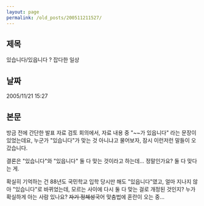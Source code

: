 ```yaml
---
layout: page
permalink: /old_posts/200511211527/
---
```


## 제목
있습니다/있읍니다 ? 잡다한 일상

## 날짜
2005/11/21 15:27

## 본문
방금 전에 간단한 발표 자료 검토 회의에서, 자료 내용 중 "~~가 있읍니다" 라는 문장이 있었는데요, 누군가 "있습니다"가 맞는 것 아니냐고 물어보자, 잠시 이런저런 말들이 오갔습니다.

결론은 "있습니다"와 "있읍니다" 둘 다 맞는 것이라고 하는데...
정말인가요? 둘 다 맞다는 게.

확실히 기억하는 건 88년도 국민학교 입학 당시만 해도 "있읍니다"였고, 얼마 지나지 않아 "있습니다"로 바뀌었는데, 모르는 사이에 다시 둘 다 맞는 걸로 개정된 것인지? 
누가 확실하게 아는 사람 있나요?
<strike>자기 정체성</strike>국어 맞춤법에 혼란이 오는 중...